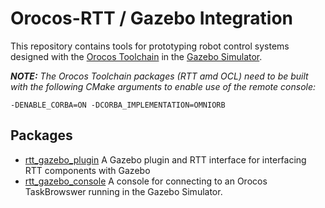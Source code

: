 Orocos-RTT / Gazebo Integration
===============================

This repository contains tools for prototyping robot control systems designed
with the [Orocos Toolchain](orocos.org) in the [Gazebo
Simulator](gazebosim.org).

***NOTE:*** *The Orocos Toolchain packages (RTT amd OCL) need to be built
with the following CMake arguments to enable use of the remote console:*

```
-DENABLE_CORBA=ON -DCORBA_IMPLEMENTATION=OMNIORB
```

## Packages

* [rtt\_gazebo\_plugin](rtt_gazebo_plugin) A Gazebo plugin and RTT interface
  for interfacing RTT components with Gazebo
* [rtt\_gazebo\_console](rtt_gazebo_console) A console for connecting to an
  Orocos TaskBrowswer running in the Gazebo Simulator.

